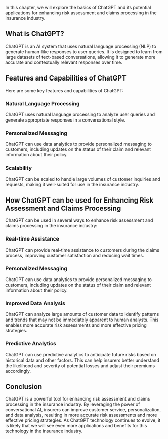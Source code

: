 
In this chapter, we will explore the basics of ChatGPT and its potential applications for enhancing risk assessment and claims processing in the insurance industry.

What is ChatGPT?
----------------

ChatGPT is an AI system that uses natural language processing (NLP) to generate human-like responses to user queries. It is designed to learn from large datasets of text-based conversations, allowing it to generate more accurate and contextually relevant responses over time.

Features and Capabilities of ChatGPT
------------------------------------

Here are some key features and capabilities of ChatGPT:

### Natural Language Processing

ChatGPT uses natural language processing to analyze user queries and generate appropriate responses in a conversational style.

### Personalized Messaging

ChatGPT can use data analytics to provide personalized messaging to customers, including updates on the status of their claim and relevant information about their policy.

### Scalability

ChatGPT can be scaled to handle large volumes of customer inquiries and requests, making it well-suited for use in the insurance industry.

How ChatGPT can be used for Enhancing Risk Assessment and Claims Processing
---------------------------------------------------------------------------

ChatGPT can be used in several ways to enhance risk assessment and claims processing in the insurance industry:

### Real-time Assistance

ChatGPT can provide real-time assistance to customers during the claims process, improving customer satisfaction and reducing wait times.

### Personalized Messaging

ChatGPT can use data analytics to provide personalized messaging to customers, including updates on the status of their claim and relevant information about their policy.

### Improved Data Analysis

ChatGPT can analyze large amounts of customer data to identify patterns and trends that may not be immediately apparent to human analysts. This enables more accurate risk assessments and more effective pricing strategies.

### Predictive Analytics

ChatGPT can use predictive analytics to anticipate future risks based on historical data and other factors. This can help insurers better understand the likelihood and severity of potential losses and adjust their premiums accordingly.

Conclusion
----------

ChatGPT is a powerful tool for enhancing risk assessment and claims processing in the insurance industry. By leveraging the power of conversational AI, insurers can improve customer service, personalization, and data analysis, resulting in more accurate risk assessments and more effective pricing strategies. As ChatGPT technology continues to evolve, it is likely that we will see even more applications and benefits for this technology in the insurance industry.

